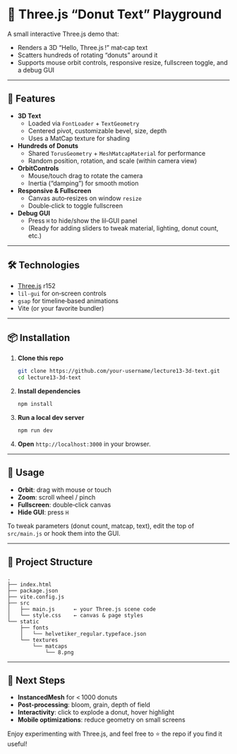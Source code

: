 

# 🍩 Three.js “Donut Text” Playground

A small interactive Three.js demo that:

- Renders a 3D “Hello, Three.js !” mat‑cap text  
- Scatters hundreds of rotating “donuts” around it  
- Supports mouse orbit controls, responsive resize, fullscreen toggle, and a debug GUI  

---

## 🚀 Features

- **3D Text**  
  - Loaded via `FontLoader` + `TextGeometry`  
  - Centered pivot, customizable bevel, size, depth  
  - Uses a MatCap texture for shading  
- **Hundreds of Donuts**  
  - Shared `TorusGeometry` + `MeshMatcapMaterial` for performance  
  - Random position, rotation, and scale (within camera view)  
- **OrbitControls**  
  - Mouse/touch drag to rotate the camera  
  - Inertia (“damping”) for smooth motion  
- **Responsive & Fullscreen**  
  - Canvas auto‑resizes on window `resize`  
  - Double‑click to toggle fullscreen  
- **Debug GUI**  
  - Press `H` to hide/show the lil‑GUI panel  
  - (Ready for adding sliders to tweak material, lighting, donut count, etc.)

---

## 🛠️ Technologies

- [Three.js](https://threejs.org) r152  
- `lil-gui` for on‑screen controls  
- `gsap` for timeline‑based animations  
- Vite (or your favorite bundler)  

---

## 📦 Installation

1. **Clone this repo**  
   ```bash
   git clone https://github.com/your‑username/lecture13-3d-text.git
   cd lecture13-3d-text

2. **Install dependencies**

   ```bash
   npm install
   ```
3. **Run a local dev server**

   ```bash
   npm run dev
   ```
4. **Open** `http://localhost:3000` in your browser.

---

## 🔧 Usage

* **Orbit**: drag with mouse or touch
* **Zoom**: scroll wheel / pinch
* **Fullscreen**: double‑click canvas
* **Hide GUI**: press `H`

To tweak parameters (donut count, matcap, text), edit the top of `src/main.js` or hook them into the GUI.

---

## 📂 Project Structure

```
.
├── index.html
├── package.json
├── vite.config.js
├── src
│   ├── main.js      ← your Three.js scene code  
│   └── style.css    ← canvas & page styles  
└── static
    ├── fonts
    │   └── helvetiker_regular.typeface.json
    └── textures
        └── matcaps
            └── 8.png
```

---

## 🎯 Next Steps

* **InstancedMesh** for < 1000 donuts
* **Post‑processing**: bloom, grain, depth of field
* **Interactivity**: click to explode a donut, hover highlight
* **Mobile optimizations**: reduce geometry on small screens

Enjoy experimenting with Three.js, and feel free to ⭐ the repo if you find it useful!

```

